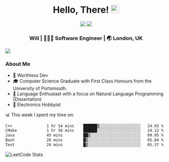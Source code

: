 <div align="center">
  <h1> Hello, There! <img src="https://media.giphy.com/media/hvRJCLFzcasrR4ia7z/giphy.gif" width="25px"></h1>
</div>

<p align="center">
    <a href="https://linkedin.com/in/willgreen98" alt="LinkedIn">
	    <img src="https://img.shields.io/badge/-LinkedIn-0e76a8?style=flat-square&logo=Linkedin&logoColor=white"/></a>
    <a href="https://twitter.com/Will_Green98" alt="Tweeter">
        <img src="https://img.shields.io/badge/-Twitter-00acee?style=flat-square&logo=Twitter&logoColor=white"/></a>
</p>

<div align="center">
	<h3> Will | 👨🏻‍💻 Software Engineer | 🌏 London, UK </h3>
</div>

![](https://visitor-badge.glitch.me/badge?page_id=willgreen98.visitor-badge)

### About Me

- 🥰 Worthless Dev
- 🎓 Computer Science Graduate with First Class Honours from the University of Portsmouth.
- 📖 Language Enthusiast with a focus on Natural Language Programming (Dissertation)
- 🤖 Electronics Hobbyist

📊 This week I spent my time on:
<!--START_SECTION:waka-->

```txt
C++               1 hr 54 mins    ██████▒░░░░░░░░░░░░░░░░░░   24.93 %
CMake             1 hr 50 mins    ██████░░░░░░░░░░░░░░░░░░░   24.12 %
Java              45 mins         ██▒░░░░░░░░░░░░░░░░░░░░░░   09.95 %
Bash              26 mins         █▒░░░░░░░░░░░░░░░░░░░░░░░   05.84 %
Text              24 mins         █▒░░░░░░░░░░░░░░░░░░░░░░░   05.37 %
```

<!--END_SECTION:waka-->

![LeetCode Stats](https://leetcard.jacoblin.cool/WillGreen98?theme=unicorn&font=JetBrains%20Mono&ext=activity)
